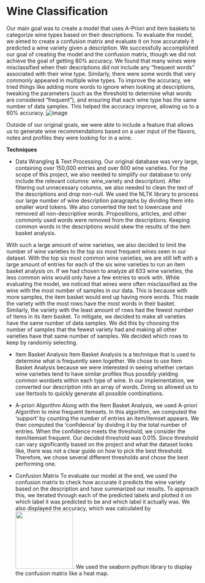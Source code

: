 # Wine Classification

Our main goal was to create a model that uses A-Priori and item
baskets to categorize wine types based on their descriptions. To evaluate the
model, we aimed to create a confusion matrix and evaluate it on how accurately it
predicted a wine variety given a description. We successfully accomplished our
goal of creating the model and the confusion matrix, though we did not achieve
the goal of getting 80% accuracy. We found that many wines were misclassified
when their descriptions did not include any “frequent words” associated with their
wine type. Similarly, there were some words that very commonly appeared in
multiple wine types. To improve the accuracy, we tried things like adding more
words to ignore when looking at descriptions, tweaking the parameters (such as
the threshold to determine what words are considered “frequent”), and ensuring
that each wine type has the same number of data samples. This helped the
accuracy improve, allowing us to a 60% accuracy.
![image](https://github.com/yugo9081/wine-classification/assets/54964332/b214965f-adf7-4f9f-aa98-a536a94bfa8a)

Outside of our original goals, we were able to include a feature that allows us to
generate wine recommendations based on a user input of the flavors, notes and
profiles they were looking for in a wine.

<strong>Techniques</strong>

* Data Wrangling & Text Processing.
Our original database was very large, containing over 150,000 entries and
over 600 wine varieties. For the scope of this project, we also needed to
simplify our database to only include the relevant columns: wine_variety
and description). After filtering out unnecessary columns, we also needed
to clean the text of the descriptions and drop non-null. We used the NLTK
library to process our large number of wine description paragraphs by
dividing them into smaller word tokens. We also converted the text to
lowercase and removed all non-descriptive words. Propositions, articles,
and other commonly used words were removed from the descriptions.
Keeping common words in the descriptions would skew the results of the
item basket analysis.

With such a large amount of wine varieties, we also decided to limit the
number of wine varieties to the top six most frequent wines seen in our
dataset. With the top six most common wine varieties, we are still left with
a large amount of entries for each of the six wine varieties to run an item
basket analysis on. If we had chosen to analyze all 633 wine varieties, the
less common wins would only have a few entries to work with.
While evaluating the model, we noticed that wines were often
misclassified as the wine with the most number of samples in our data.
This is because with more samples, the item basket would end up having
more words. This made the variety with the most rows have the most
words in their basket. Similarly, the variety with the least amount of rows
had the fewest number of items in its item basket. To mitigate, we decided
to make all varieties have the same number of data samples. We did this
by choosing the number of samples that the fewest variety had and making
all other varieties have that same number of samples. We decided which
rows to keep by randomly selecting.

* Item Basket Analysis
Item Basket Analysis is a technique that is used to determine what is
frequently seen together. We chose to use Item Basket Analysis because
we were interested in seeing whether certain wine varieties tend to have
similar profiles thus possibly yielding common wordsets within each type
of wine. In our implementation, we converted our description into an array
of words. Doing so allowed us to use Itertools to quickly generate all
possible combinations.

* A-priori Algorithm
Along with the Item Basket Analysis, we used A-priori Algorithm to mine
frequent itemsets. In this algorithm, we computed the ‘support’ by
counting the number of entries an item/itemset appears. We then computed
the ‘confidence’ by dividing it by the total number of entries. When the
confidence meets the threshold, we consider the item/itemset frequent.
Our decided threshold was 0.015. Since threshold can vary significantly
based on the project and what the dataset looks like, there was not a clear
guide on how to pick the best threshold. Therefore, we chose several
different thresholds and chose the best performing one.

* Confusion Matrix
To evaluate our model at the end, we used the confusion matrix to check
how accurate it predicts the wine variety based on the description and have
summarized our results. To approach this, we iterated through each of the
predicted labels and plotted it on which label it was predicted to be and
which label it actually was. We also displayed the accuracy, which was
calculated by <img src="https://github.com/yugo9081/wine-classification/assets/54964332/1552477e-b4a3-4fa4-8c0c-3526c99573d7" width="150">. We used the seaborn python library to display the confusion matrix like a heat map.
